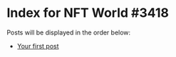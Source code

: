 # Index for NFT World #3418
Posts will be displayed in the order below:

- [Your first post](./001-first.md)

